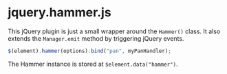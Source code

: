 jquery.hammer.js
==============

This jQuery plugin is just a small wrapper around the `Hammer()` class.
It also extends the `Manager.emit` method by triggering jQuery events.

 ````js
$(element).hammer(options).bind("pan", myPanHandler);
````

The Hammer instance is stored at `$element.data("hammer")`.

